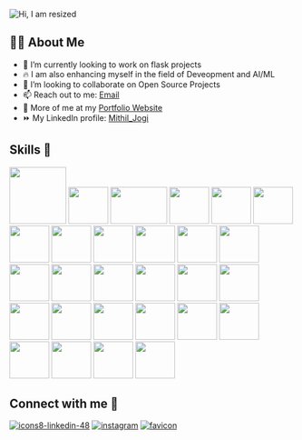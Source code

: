 ![Hi, I am resized](https://user-images.githubusercontent.com/103814344/195987700-7573a47b-b477-49b4-bce4-d44e81732cef.png)



<!--
**Mithil05/Mithil05** is a ✨ _special_ ✨ repository because its `README.md` (this file) appears on your GitHub profile.

Here are some ideas to get you started:
-->
## 🙋‍♂️ About Me

- 🌱 I’m currently looking to work on flask projects
- 🔥 I am also enhancing myself in the field of Deveopment and AI/ML
- 🔭 I’m looking to collaborate on Open Source Projects
- 📫 Reach out to me: [Email](mailto:mithiljogi@gmail.com)
- 🧑 More of me at my [Portfolio Website](https://mithiljogi2003.netlify.com/)
- ⏩ My LinkedIn profile: [Mithil_Jogi](http://www.linkedin.com/in/mithiljogi05)
<!-- -  ![icons8-linkedin-48](https://user-images.githubusercontent.com/103814344/195988177-fc99c9b8-b9c7-469b-bf8b-82de58bc4d7f.png) -->
<!-- - 😄 Pronouns: ... -->
<!-- - 🤔 I’m looking for help with ... -->
<!-- - 💬 Ask me about ... -->


 ## Skills 💪 

<img src="https://github.com/Mithil05/Mithil05/assets/103814344/53cdc4f3-c096-4dbc-8f0b-c168118003d6" height="100px" width="100px" alt=""> 
<img src="https://user-images.githubusercontent.com/103814344/196032205-5421631c-046a-4b88-81bf-01a2cd89ad6f.svg" height="65px" width="70px" alt=""> <img src="https://user-images.githubusercontent.com/103814344/195998286-7fc95d67-a32d-40b6-9e60-4df7a4d18343.svg" height="65px" width="100px" alt=""> 
<img src="https://user-images.githubusercontent.com/103814344/196032221-2e670894-2511-412b-8928-ef34c66d5740.svg" height="65px" width="70px" alt=""> 
<img src="https://user-images.githubusercontent.com/103814344/196032193-257fe3f1-cd9a-45e9-aea9-47b926211f6d.svg" height="65px" width="70px" alt=""> 
<img src="https://user-images.githubusercontent.com/103814344/196032200-9753e1bc-aa47-4272-8c6c-31ab970fbb15.svg" height="65px" width="70px" alt=""> 
<img src="https://user-images.githubusercontent.com/103814344/196032197-999186be-b707-4fcf-a9db-f9bd46b695ba.svg" height="65px" width="70px" alt=""> 
<img src="https://user-images.githubusercontent.com/103814344/196032211-c0529343-8d5b-4192-91dd-d14a59d753a8.svg" height="65px" width="70px" alt=""> 
<img src="https://user-images.githubusercontent.com/103814344/196032215-7b19a9e4-154b-4827-bb40-49f4294548cd.svg" height="65px" width="70px" alt=""> 
<img src="https://user-images.githubusercontent.com/103814344/196032227-00df68d2-3fc5-4882-81c0-99876c9a4a7d.svg" height="65px" width="70px" alt=""> 
<img src="https://user-images.githubusercontent.com/103814344/196032803-05090f9b-e2bd-4125-8dfe-83dd9641a9db.svg" height="65px" width="70px" alt=""> 
<img src="https://user-images.githubusercontent.com/103814344/196032819-a7211cb8-04ce-48fe-aafe-29289fb8eae1.svg" height="65px" width="70px" alt=""> 
<img src="https://user-images.githubusercontent.com/103814344/196032150-d8ef3dae-2c5e-41dd-9382-875d1244592a.svg" height="65px" width="70px" alt=""> 
<img src="https://user-images.githubusercontent.com/103814344/196032159-9c2961b6-64a2-4926-b41a-a9a3fa8e3c4f.svg" height="65px" width="70px" alt=""> 
<img src="https://user-images.githubusercontent.com/103814344/196033128-690e4fe1-1e3b-44c6-8145-4a1d5ea66095.svg" height="65px" width="70px" alt=""> 
<img src="https://user-images.githubusercontent.com/103814344/196031905-0b3d50f2-a0fc-4564-878e-f7138d2f2afb.svg" height="65px" width="70px" alt=""> 
<img src="https://camo.githubusercontent.com/802a76db43f10513fb38031ecb26160b630aed088627d576efc9f7a0b38e8e59/68747470733a2f2f696d672e69636f6e73382e636f6d2f636f6c6f722f39362f3030303030302f707974686f6e2d2d76312e706e67" height="65px" width="70px">
<img src="https://camo.githubusercontent.com/691e82f0413c4b0174778b54202dd974fb0bc2fe5a5e8767a2f1cf5bf92b9eb2/68747470733a2f2f696d672e69636f6e73382e636f6d2f636f6c6f722f39362f3030303030302f747970657363726970742e706e67" height="65px" width="70px" alt="">
<img src="https://camo.githubusercontent.com/c1395246c956ad55ad7cd693dcad21811cc3cd841fb9ca6a05a6f0e5ac7e7949/68747470733a2f2f696d672e69636f6e73382e636f6d2f706c6173746963696e652f3130302f3030303030302f626173682e706e67" height="65px" width="70px" alt="">
<img src="https://camo.githubusercontent.com/5120a825236854b4abb3734d92be6a1a8d6091fe8f36329ca059bf5f73fce080/68747470733a2f2f696d672e69636f6e73382e636f6d2f636f6c6f722f39362f3030303030302f676f6c616e672e706e67" height="65px" width="70px" alt="">
<img src="https://camo.githubusercontent.com/fdf62e19c85498ab96a07d3f544a3c19e38919ddebde994207d9aede6daf7f1c/68747470733a2f2f696d672e69636f6e73382e636f6d2f706c6173746963696e652f3130302f3030303030302f72656163742e706e67" height="65px" width="70px" alt="">
<img src="https://camo.githubusercontent.com/394ba38797d83799a16f1cb2fd3fc8f607b9fb116f49cf1e1b64eacff9844602/68747470733a2f2f75706c6f61642e77696b696d656469612e6f72672f77696b6970656469612f636f6d6d6f6e732f7468756d622f642f64352f5461696c77696e645f4353535f4c6f676f2e7376672f3230343870782d5461696c77696e645f4353535f4c6f676f2e7376672e706e67" height="65px" width="70px" alt="">
<img src="https://camo.githubusercontent.com/c3e5b9707797141906072e4296a00ba7e385f0735acad13ba711be0311af9aa6/68747470733a2f2f696d672e69636f6e73382e636f6d2f636f6c6f722f39362f3030303030302f6d6174657269616c2d75692e706e67" height="65px" width="70px" alt="">
<img src="https://camo.githubusercontent.com/6686b9ef0e21e13c9e7c846340303765c0f36e40a0490bcad453ea9d0d433ea0/68747470733a2f2f7777772e6d656d656e746f746563682e696e2f6173736574732f696d616765732f69636f6e732f657870726573732e706e67" height="65px" width="70px" alt="">
<img src="https://camo.githubusercontent.com/e88f5b46c352ff638127acd0eb51167969fe4a6c942b0f381bf579eee68a3dd2/68747470733a2f2f696d672e69636f6e73382e636f6d2f666c75656e63792f39362f3030303030302f646f636b65722e706e67" height="65px" width="70px" alt="">
<img src="https://camo.githubusercontent.com/092cc30688b510758ade3a859f1f92a529ed5fc88d2a7250d633333492d34286/68747470733a2f2f696d672e69636f6e73382e636f6d2f636f6c6f722f39362f3030303030302f6b756265726e657465732e706e67" height="65px" width="70px" alt="">
<img src="https://camo.githubusercontent.com/decacbac51ceeb68e28bbc47d7a75813f3deb1625cb38e12882cab357c8c6edf/68747470733a2f2f696d672e69636f6e73382e636f6d2f636f6c6f722f39362f3030303030302f676f6f676c652d636c6f75642e706e67" height="65px" width="70px" alt="">
<img src="https://camo.githubusercontent.com/fb67de6ed17797b4cc18729d0b5c1bdcc972907b8af171ec587c5b0d2070582b/68747470733a2f2f696d672e69636f6e73382e636f6d2f636f6c6f722f39362f3030303030302f6d61726b646f776e2e706e67" height="65px" width="70px" alt="">




## Connect with me 🚩

[![icons8-linkedin-48](https://user-images.githubusercontent.com/103814344/195988177-fc99c9b8-b9c7-469b-bf8b-82de58bc4d7f.png)](http://www.linkedin.com/in/mithiljogi05) [![instagram](https://user-images.githubusercontent.com/103814344/195999365-7248947f-7b10-4bde-9fe6-09a901dc8e32.png)](https://www.instagram.com/mithil05/) [![favicon](https://user-images.githubusercontent.com/103814344/227793493-a2f24565-ed68-40c4-b2cd-6e7095307824.jpg)](https://mithiljogi2003.netlify.com/)





